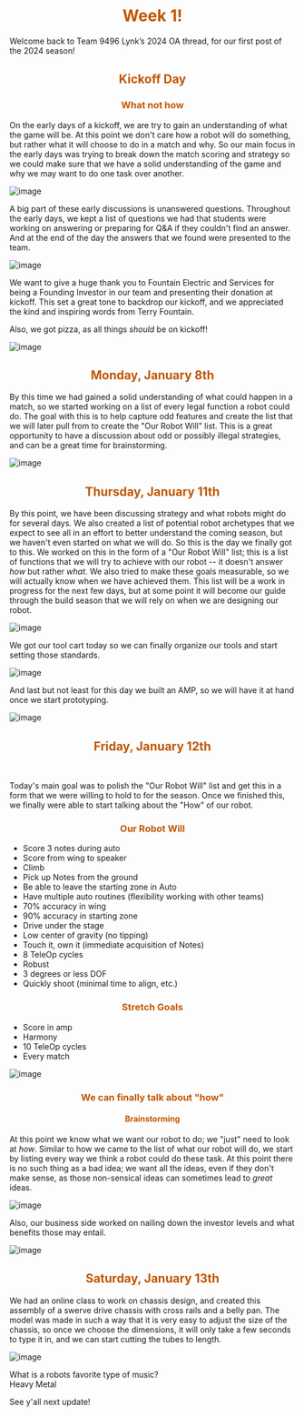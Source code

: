 <div>
<div align="center">
<h1><span style="color:#bf5700">Week 1!</span></h1>
</div>

Welcome back to Team 9496 Lynk’s 2024 OA thread, for our first post of the 2024 season! <br>

<div>
<div align="center">
<h2><span style="color:#bf5700">Kickoff Day</span></h2>
</div>


<div>
<div align="center">
<h3><span style="color:#bf5700">What not how</span></h3>
</div>

On the early days of a kickoff, we are try to gain an understanding of what the game will be. At this point we don't care how a robot will do something, but rather what it will choose to do in a match and why. So our main focus in the early days was trying to break down the match scoring and strategy so we could make sure that we have a solid understanding of the game and why we may want to do one task over another. 
<br>

![image](https://cdn.discordapp.com/attachments/1106366365130035228/1193385010699436083/20240106_134009.jpg?ex=65befa66&is=65ac8566&hm=19d071d803e224fda8238c634b834a9835c8b1b1441f849382c0a7a072b0ee0e&) <br>

A big part of these early discussions is unanswered questions. Throughout the early days, we kept a list of questions we had that students were working on answering or preparing for Q&A if they couldn't find an answer. And at the end of the day the answers that we found were presented to the team.
 <br>

![image](https://cdn.discordapp.com/attachments/1106366365130035228/1193317371893530674/rn_image_picker_lib_temp_f3308df6-9583-45e1-adda-d291a94cb2c6.jpg?ex=65bebb68&is=65ac4668&hm=d1a78c5d123659232c7ba470809a483287f5926331250a83a9ec130335159dd9&) <br>

We want to give a huge thank you to Fountain Electric and Services for being a Founding Investor in our team and presenting their donation at kickoff. This set a great tone to backdrop our kickoff, and we appreciated the kind and inspiring words from Terry Fountain. <br>

Also, we got pizza, as all things _should_ be on kickoff! <br>


![image](https://cdn.discordapp.com/attachments/1166768540364324864/1199361765209809068/kickoff_3.jpg?ex=65c243af&is=65afceaf&hm=3ae939662ff9f115d6e276685c322b514b8382f3ac79b40373bec936e5dd72ed&) <br>


<div>
<div align="center">
<h2><span style="color:#bf5700">Monday, January 8th</span></h2>
</div>

By this time we had gained a solid understanding of what could happen in a match, so we started working on a list of every legal function a robot could do. The goal with this is to help capture odd features and create the list that we will later pull from to create the "Our Robot Will" list. This is a great opportunity to have a discussion about odd or possibly illegal strategies, and can be a great time for brainstorming.
 <br>

![image](https://media.discordapp.net/attachments/1106366365130035228/1194398432949960784/ABLVV84l0F7c0zbs11s7yzbjIhJAAUNx6vPi_PQO7R9VoTj2Pn6ZVXDUIQBnZww2033-h1297-s-no-gm.png?ex=65b96fb9&is=65a6fab9&hm=622c204507c7e9c287d152c8bb8dc6f0dbd91fcf7ad8ba6ae8b1b9db869e59ea&=&format=webp&quality=lossless&width=708&height=452) <br>

<div>
<div align="center">
<h2><span style="color:#bf5700">Thursday, January 11th</span></h2>
</div>

By this point, we have been discussing strategy and what robots might do for several days. We also created a list of potential robot archetypes that we expect to see all in an effort to better understand the coming season, but we haven't even started on what we will do. So this is the day we finally got to this. We worked on this in the form of a "Our Robot Will" list; this is a list of functions that we will try to achieve with our robot -- it doesn't answer _how_ but rather _what_. We also tried to make these goals measurable, so we will actually know when we have achieved them. This list will be a work in progress for the next few days, but at some point it will become our guide through the build season that we will rely on when we are designing our robot.
 <br>

![image](https://cdn.discordapp.com/attachments/1166768540364324864/1199417916689502268/ABLVV87S4ucSgMbKzmRgeoPMEjd_-Yv3xCPpylLErr6pwNSYi9NMcQoeVqEfbAw2847-h2143-s-no.png?ex=65c277fb&is=65b002fb&hm=3fbb00e7ab3aea8ac091d7d6ad9ec2ec2b30467149a98abe3c4e1fb089b55e2c&) <br>

We got our tool cart today so we can finally organize our tools and start setting those standards. <br>


![image](https://cdn.discordapp.com/attachments/1166768540364324864/1199363421624352848/unnamed.png?ex=65c2453a&is=65afd03a&hm=0d40f642258df7405e8cf8515cecd6c6340f15fd78e69ab5ba6951d159187386&) <br>


And last but not least for this day we built an AMP, so we will have it at hand once we start prototyping.
 <br>


![image](https://cdn.discordapp.com/attachments/1166768540364324864/1199363582689812570/unnamed.png?ex=65c24561&is=65afd061&hm=6e4eddf69883d0e93c4829ba7205f255c5404dc1b6037f182ac66dec8ac38240&) <br>

<div>
<div align="center">
<h2><span style="color:#bf5700">Friday, January 12th</span></h2>
</div>

<br>

Today's main goal was to polish the "Our Robot Will" list and get this in a form that we were willing to hold to for the season. Once we finished this, we finally were able to start talking about the "How" of our robot.  <br>

<div>
<div align="center">
<h3><span style="color:#bf5700">Our Robot Will</span></h3>
</div>

- Score 3 notes during auto
- Score from wing to speaker
- Climb
- Pick up Notes from the ground
- Be able to leave the starting zone in Auto
- Have multiple auto routines (flexibility working with other teams)
- 70% accuracy in wing
- 90% accuracy in starting zone
- Drive under the stage
- Low center of gravity (no tipping)
- Touch it, own it (immediate acquisition of Notes)
- 8 TeleOp cycles
- Robust
- 3 degrees or less DOF
- Quickly shoot (minimal time to align, etc.) <br>

<div>
<div align="center">
<h3><span style="color:#bf5700">Stretch Goals</span></h3>
</div>

- Score in amp
- Harmony
- 10 TeleOp cycles
- Every match <br>


![image](https://cdn.discordapp.com/attachments/1166768540364324864/1199363906712379442/unnamed.png?ex=65c245ae&is=65afd0ae&hm=60bfc3f5ec70de0e76cc2adf2181e0f3f7a65849147f1b8182c7821bc623aada&) <br>


<div>
<div align="center">
<h3><span style="color:#bf5700">We can finally talk about "how"</span></h3>
</div>


<div>
<div align="center">
<h4><span style="color:#bf5700">Brainstorming</span></h4>
</div>


At this point we know what we want our robot to do; we "just" need to look at _how_. Similar to how we came to the list of what our robot will do, we start by listing every way we think a robot could do these task. At this point there is no such thing as a bad idea; we want all the ideas, even if they don't make sense, as those non-sensical ideas can sometimes lead to _great_ ideas.

![image](https://cdn.discordapp.com/attachments/1166768540364324864/1199364346858438758/unnamed.png?ex=65c24617&is=65afd117&hm=9ce59f371693895057ef0873c9bc5c586ccd70701c2ba1bb3fe1434498b5c770&) <br>


Also, our business side worked on nailing down the investor levels and what benefits those may entail. <br>

![image](https://cdn.discordapp.com/attachments/1166768540364324864/1199364568674205756/unnamed.png?ex=65c2464c&is=65afd14c&hm=3815b806b9d3fb0daf306811734fef92671fd2be3d92631d56241b5768c74f42&) <br>

<div>
<div align="center">
<h2><span style="color:#bf5700">Saturday, January 13th</span></h2>
</div>

We had an online class to work on chassis design, and created this assembly of a swerve drive chassis with cross rails and a belly pan. The model was made in such a way that it is very easy to adjust the size of the chassis, so once we choose the dimensions, it will only take a few seconds to type it in, and we can start cutting the tubes to length. <br>

![image](https://cdn.discordapp.com/attachments/1166768540364324864/1199365114692907100/unnamed.png?ex=65c246ce&is=65afd1ce&hm=7fa62e5caf4b34f6fdd2a7d4a4db6e03b6db2b1ccf2cc8e38110c6ef05dd9af1&) <br>


What is a robots favorite type of music? <br>
Heavy Metal <br>

See y'all next update!
